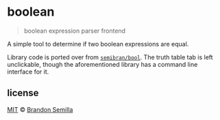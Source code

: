 # boolean
> boolean expression parser frontend

A simple tool to determine if two boolean expressions are equal.

Library code is ported over from [`semibran/bool`][bool]. The truth table tab is left unclickable, though the aforementioned library has a command line interface for it.

## license
[MIT](https://opensource.org/licenses/MIT) © [Brandon Semilla](https://git.io/semibran)

[bool]: https://github.com/semibran/bool

